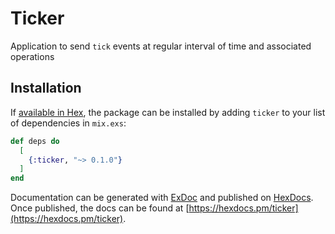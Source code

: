 # Ticker

Application to send `tick` events at regular interval of time and associated
operations

## Installation

If [available in Hex](https://hex.pm/docs/publish), the package can be installed
by adding `ticker` to your list of dependencies in `mix.exs`:

```elixir
def deps do
  [
    {:ticker, "~> 0.1.0"}
  ]
end
```

Documentation can be generated with [ExDoc](https://github.com/elixir-lang/ex_doc)
and published on [HexDocs](https://hexdocs.pm). Once published, the docs can
be found at [https://hexdocs.pm/ticker](https://hexdocs.pm/ticker).

